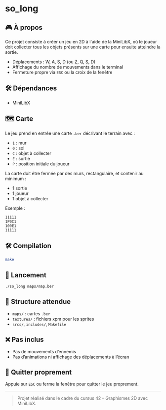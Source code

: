 # so_long

## 🎮 À propos

Ce projet consiste à créer un jeu en 2D à l'aide de la MiniLibX, où le joueur doit collecter tous les objets présents sur une carte pour ensuite atteindre la sortie.

- Déplacements : W, A, S, D (ou Z, Q, S, D)
- Affichage du nombre de mouvements dans le terminal
- Fermeture propre via `ESC` ou la croix de la fenêtre

## 🛠️ Dépendances

- MiniLibX

## 🗺️ Carte

Le jeu prend en entrée une carte `.ber` décrivant le terrain avec :
- `1` : mur
- `0` : sol
- `C` : objet à collecter
- `E` : sortie
- `P` : position initiale du joueur

La carte doit être fermée par des murs, rectangulaire, et contenir au minimum :
- 1 sortie
- 1 joueur
- 1 objet à collecter

Exemple :
```
11111
1P0C1
100E1
11111
```

## 🛠️ Compilation

```bash
make
```

## 🚀 Lancement

```bash
./so_long maps/map.ber
```

## 📁 Structure attendue

- `maps/` : cartes `.ber`
- `textures/` : fichiers xpm pour les sprites
- `srcs/`, `includes/`, `Makefile`

## ❌ Pas inclus

- Pas de mouvements d’ennemis
- Pas d’animations ni affichage des déplacements à l’écran

## 🧼 Quitter proprement

Appuie sur `ESC` ou ferme la fenêtre pour quitter le jeu proprement.

---

> Projet réalisé dans le cadre du cursus 42 – Graphismes 2D avec MiniLibX.
